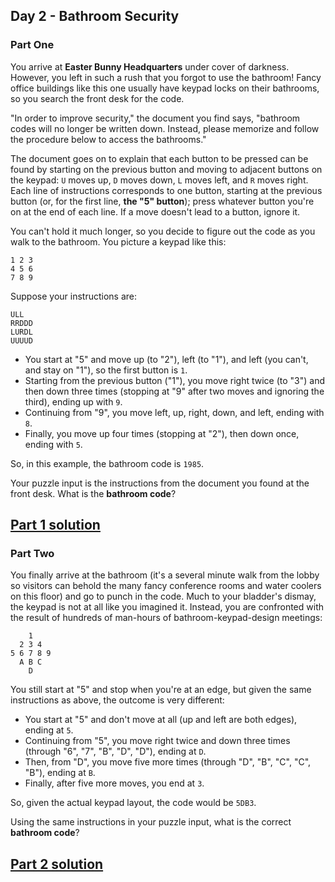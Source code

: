 ## Day 2 - Bathroom Security

### Part One

You arrive at **Easter Bunny Headquarters** under cover of darkness. However, you left in such
a rush that you forgot to use the bathroom! Fancy office buildings like this one usually have
keypad locks on their bathrooms, so you search the front desk for the code.

"In order to improve security," the document you find says, "bathroom codes will no longer be
written down. Instead, please memorize and follow the procedure below to access the bathrooms."

The document goes on to explain that each button to be pressed can be found by starting on the 
previous button and moving to adjacent buttons on the keypad: `U` moves up, `D` moves down,
`L` moves left, and `R` moves right. Each line of instructions corresponds to one button,
starting at the previous button (or, for the first line, **the "5" button**); press whatever
button you're on at the end of each line. If a move doesn't lead to a button, ignore it.

You can't hold it much longer, so you decide to figure out the code as you walk to the bathroom.
You picture a keypad like this:

```
1 2 3
4 5 6
7 8 9
```

Suppose your instructions are:

```
ULL
RRDDD
LURDL
UUUUD
```

 * You start at "5" and move up (to "2"), left (to "1"), and left (you can't, and stay on "1"),
    so the first button is `1`.
 * Starting from the previous button ("1"), you move right twice (to "3") and then down three
    times (stopping at "9" after two moves and ignoring the third), ending up with `9`.
 * Continuing from "9", you move left, up, right, down, and left, ending with `8`.
 * Finally, you move up four times (stopping at "2"), then down once, ending with `5`.
    
So, in this example, the bathroom code is `1985`.

Your puzzle input is the instructions from the document you found at the front desk.
What is the **bathroom code**?

[Part 1 solution][1]
--------------------

### Part Two

You finally arrive at the bathroom (it's a several minute walk from the lobby so visitors
can behold the many fancy conference rooms and water coolers on this floor) and go to punch
in the code. Much to your bladder's dismay, the keypad is not at all like you imagined it.
Instead, you are confronted with the result of hundreds of man-hours of bathroom-keypad-design
meetings:

```
    1
  2 3 4
5 6 7 8 9
  A B C
    D
```

You still start at "5" and stop when you're at an edge, but given the same instructions as above,
the outcome is very different:

 * You start at "5" and don't move at all (up and left are both edges), ending at `5`.
 * Continuing from "5", you move right twice and down three times (through "6", "7", "B", "D",
    "D"), ending at `D`.
 * Then, from "D", you move five more times (through "D", "B", "C", "C", "B"), ending at `B`.
 * Finally, after five more moves, you end at `3`.

So, given the actual keypad layout, the code would be `5DB3`.

Using the same instructions in your puzzle input, what is the correct **bathroom code**?

[Part 2 solution][2]
--------------------


[1]: part_1.py
[2]: part_2.py
